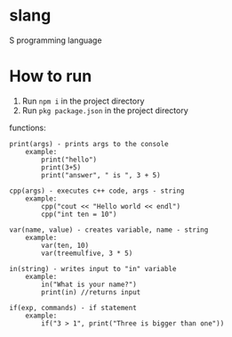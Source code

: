 # slang
S programming language 
# How to run
1. Run ```npm i``` in the project directory
2. Run ```pkg package.json``` in the project directory


functions: 

    print(args) - prints args to the console 
        example: 
            print("hello")
            print(3+5)
            print("answer", " is ", 3 + 5)

    cpp(args) - executes c++ code, args - string
        example:
            cpp("cout << "Hello world << endl")
            cpp("int ten = 10")

    var(name, value) - creates variable, name - string
        example:
            var(ten, 10)
            var(treemulfive, 3 * 5)

    in(string) - writes input to "in" variable
        example:
            in("What is your name?")
            print(in) //returns input

    if(exp, commands) - if statement
        example:
            if("3 > 1", print("Three is bigger than one"))

